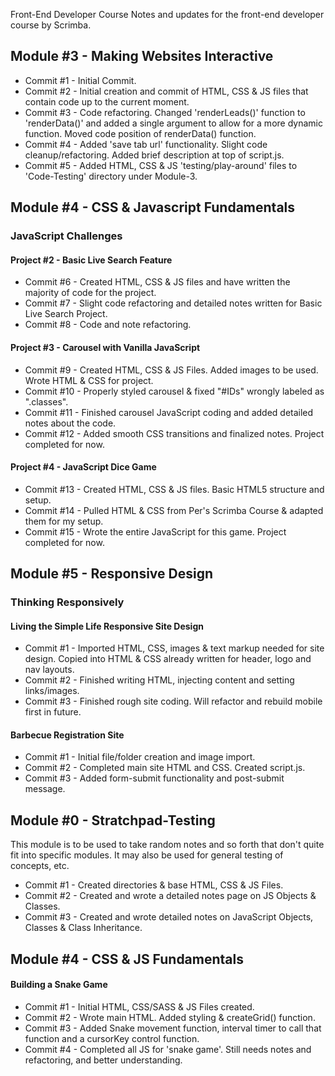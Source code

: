 Front-End Developer Course
Notes and updates for the front-end developer course by Scrimba.

## Module #3 - Making Websites Interactive

- Commit #1 - Initial Commit.
- Commit #2 - Initial creation and commit of HTML, CSS & JS files that contain code up to the current moment.
- Commit #3 - Code refactoring. Changed 'renderLeads()' function to 'renderData()' and added a single argument to allow for a more dynamic function. Moved code position of renderData() function.
- Commit #4 - Added 'save tab url' functionality. Slight code cleanup/refactoring. Added brief description at top of script.js.
- Commit #5 - Added HTML, CSS & JS 'testing/play-around' files to 'Code-Testing' directory under Module-3.


## Module #4 - CSS & Javascript Fundamentals
### JavaScript Challenges

#### Project #2 - Basic Live Search Feature

- Commit #6 - Created HTML, CSS & JS files and have written the majority of code for the project.
- Commit #7 - Slight code refactoring and detailed notes written for Basic Live Search Project.
- Commit #8 - Code and note refactoring.

#### Project #3 - Carousel with Vanilla JavaScript

- Commit #9 - Created HTML, CSS & JS Files. Added images to be used. Wrote HTML & CSS for project.
- Commit #10 - Properly styled carousel & fixed "#IDs" wrongly labeled as ".classes".
- Commit #11 - Finished carousel JavaScript coding and added detailed notes about the code.
- Commit #12 - Added smooth CSS transitions and finalized notes. Project completed for now.

#### Project #4 - JavaScript Dice Game

- Commit #13 - Created HTML, CSS & JS files. Basic HTML5 structure and setup.
- Commit #14 - Pulled HTML & CSS from Per's Scrimba Course & adapted them for my setup.
- Commit #15 - Wrote the entire JavaScript for this game. Project completed for now.


## Module #5 - Responsive Design

###  Thinking Responsively
#### Living the Simple Life Responsive Site Design

- Commit #1 - Imported HTML, CSS, images & text markup needed for site design. Copied into HTML & CSS already written for header, logo and nav layouts.
- Commit #2 - Finished writing HTML, injecting content and setting links/images.
- Commit #3 - Finished rough site coding. Will refactor and rebuild mobile first in future.

#### Barbecue Registration Site

- Commit #1 - Initial file/folder creation and image import.
- Commit #2 - Completed main site HTML and CSS. Created script.js.
- Commit #3 - Added form-submit functionality and post-submit message.


## Module #0 - Stratchpad-Testing
This module is to be used to take random notes and so forth that don't quite fit into specific modules. It may also be used for general testing of concepts, etc.

- Commit #1 - Created directories & base HTML, CSS & JS Files.
- Commit #2 - Created and wrote a detailed notes page on JS Objects & Classes.
- Commit #3 - Created and wrote detailed notes on JavaScript Objects, Classes & Class Inheritance.


## Module #4 - CSS & JS Fundamentals

#### Building a Snake Game

- Commit #1 - Initial HTML, CSS/SASS & JS Files created.
- Commit #2 - Wrote main HTML. Added styling & createGrid() function.
- Commit #3 - Added Snake movement function, interval timer to call that function and a cursorKey control function.
- Commit #4 - Completed all JS for 'snake game'. Still needs notes and refactoring, and better understanding.